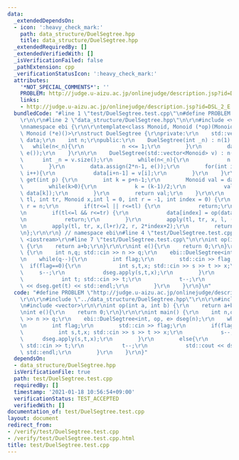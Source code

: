 ```yaml
---
data:
  _extendedDependsOn:
  - icon: ':heavy_check_mark:'
    path: data_structure/DuelSegtree.hpp
    title: data_structure/DuelSegtree.hpp
  _extendedRequiredBy: []
  _extendedVerifiedWith: []
  _isVerificationFailed: false
  _pathExtension: cpp
  _verificationStatusIcon: ':heavy_check_mark:'
  attributes:
    '*NOT_SPECIAL_COMMENTS*': ''
    PROBLEM: http://judge.u-aizu.ac.jp/onlinejudge/description.jsp?id=DSL_2_E
    links:
    - http://judge.u-aizu.ac.jp/onlinejudge/description.jsp?id=DSL_2_E
  bundledCode: "#line 1 \"test/DuelSegtree.test.cpp\"\n#define PROBLEM \"http://judge.u-aizu.ac.jp/onlinejudge/description.jsp?id=DSL_2_E\"\
    \r\n\r\n#line 2 \"data_structure/DuelSegtree.hpp\"\n\r\n#include <vector>\r\n\r\
    \nnamespace ebi {\r\n\r\ntemplate<class Monoid, Monoid (*op)(Monoid, Monoid),\
    \ Monoid (*e)()>\r\nstruct DuelSegtree {\r\nprivate:\r\n    std::vector<Monoid>\
    \ data;\r\n    int n;\r\npublic:\r\n    DuelSegtree(int _n) : n(1) {\r\n     \
    \   while(n<_n){\r\n            n <<= 1;\r\n        }\r\n        data.assign(2*n-1,\
    \ e());\r\n    }\r\n\r\n    DuelSegtree(std::vector<Monoid> v) : n(1) {\r\n  \
    \      int _n = v.size();\r\n        while(n<_n){\r\n            n <<= 1;\r\n\
    \        }\r\n        data.assign(2*n-1, e());\r\n        for(int i = 0; i<_n;\
    \ i++){\r\n            data[i+n-1] = v[i];\r\n        }\r\n    }\r\n\r\n    Monoid\
    \ get(int p) {\r\n        int k = p+n-1;\r\n        Monoid val = data[k];\r\n\
    \        while(k>0){\r\n            k = (k-1)/2;\r\n            val = op(val,\
    \ data[k]);\r\n        }\r\n        return val;\r\n    }\r\n\r\n    void apply(int\
    \ tl, int tr, Monoid x,int l = 0, int r = -1, int index = 0) {\r\n        if(r<0)\
    \ r = n;\r\n        if(tr<=l || r<=tl) {\r\n            return;\r\n        }\r\
    \n        if(tl<=l && r<=tr) {\r\n            data[index] = op(data[index], x);\r\
    \n            return;\r\n        }\r\n        apply(tl, tr, x, l, (l+r)/2, 2*index+1);\r\
    \n        apply(tl, tr, x,(l+r)/2, r, 2*index+2);\r\n        return;\r\n    }\r\
    \n};\r\n\r\n} // namespace ebi\n#line 4 \"test/DuelSegtree.test.cpp\"\n\r\n#include\
    \ <iostream>\r\n#line 7 \"test/DuelSegtree.test.cpp\"\n\r\nint op(int a, int b)\
    \ {\r\n    return a+b;\r\n}\r\n\r\nint e(){\r\n    return 0;\r\n}\r\n\r\nint main()\
    \ {\r\n    int n,q; std::cin >> n >> q;\r\n    ebi::DuelSegtree<int, op, e> dseg(n);\r\
    \n    while(q--){\r\n        int flag;\r\n        std::cin >> flag;\r\n      \
    \  if(flag==0){\r\n            int s,t,x; std::cin >> s >> t >> x;\r\n       \
    \     s--;\r\n            dseg.apply(s,t,x);\r\n        }\r\n        else{\r\n\
    \            int t; std::cin >> t;\r\n            t--;\r\n            std::cout\
    \ << dseg.get(t) << std::endl;\r\n        }\r\n    }\r\n}\n"
  code: "#define PROBLEM \"http://judge.u-aizu.ac.jp/onlinejudge/description.jsp?id=DSL_2_E\"\
    \r\n\r\n#include \"../data_structure/DuelSegtree.hpp\"\r\n\r\n#include <iostream>\r\
    \n#include <vector>\r\n\r\nint op(int a, int b) {\r\n    return a+b;\r\n}\r\n\r\
    \nint e(){\r\n    return 0;\r\n}\r\n\r\nint main() {\r\n    int n,q; std::cin\
    \ >> n >> q;\r\n    ebi::DuelSegtree<int, op, e> dseg(n);\r\n    while(q--){\r\
    \n        int flag;\r\n        std::cin >> flag;\r\n        if(flag==0){\r\n \
    \           int s,t,x; std::cin >> s >> t >> x;\r\n            s--;\r\n      \
    \      dseg.apply(s,t,x);\r\n        }\r\n        else{\r\n            int t;\
    \ std::cin >> t;\r\n            t--;\r\n            std::cout << dseg.get(t) <<\
    \ std::endl;\r\n        }\r\n    }\r\n}"
  dependsOn:
  - data_structure/DuelSegtree.hpp
  isVerificationFile: true
  path: test/DuelSegtree.test.cpp
  requiredBy: []
  timestamp: '2021-01-18 10:56:54+09:00'
  verificationStatus: TEST_ACCEPTED
  verifiedWith: []
documentation_of: test/DuelSegtree.test.cpp
layout: document
redirect_from:
- /verify/test/DuelSegtree.test.cpp
- /verify/test/DuelSegtree.test.cpp.html
title: test/DuelSegtree.test.cpp
---
```

